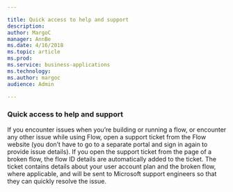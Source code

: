 ```yaml
---

title: Quick access to help and support
description: 
author: MargoC
manager: AnnBe
ms.date: 4/16/2018
ms.topic: article
ms.prod: 
ms.service: business-applications
ms.technology: 
ms.author: margoc
audience: Admin

---
```

### Quick access to help and support



If you encounter issues when you’re building or running a flow, or encounter any
other issue while using Flow, open a support ticket from the Flow website (you
don’t have to go to a separate portal and sign in again to provide issue
details). If you open the support ticket from the page of a broken flow, the
flow ID details are automatically added to the ticket. The ticket contains
details about your user account plan and the broken flow, where applicable, and
will be sent to Microsoft support engineers so that they can quickly resolve the
issue.
